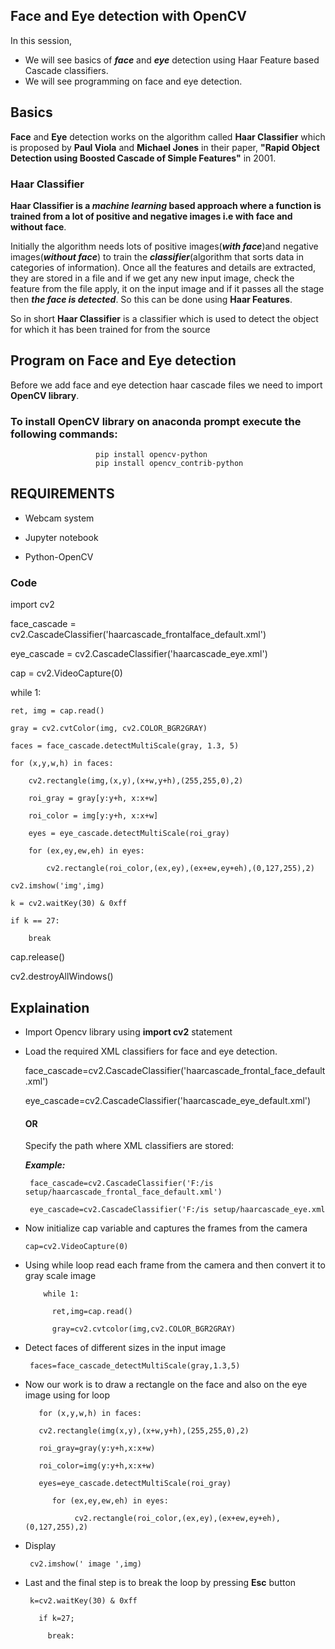 ## Face and Eye detection with OpenCV

In this session,
- We will see basics of ***face*** and ***eye*** detection using Haar Feature based Cascade classifiers.
- We will see programming on face and eye detection.


## Basics
**Face** and **Eye** detection works on the algorithm called **Haar Classifier** which is proposed by **Paul Viola** and **Michael Jones** in their paper, **"Rapid Object Detection
using Boosted Cascade of Simple Features"** in 2001.

### Haar Classifier

**Haar Classifier is a ***machine learning*** based approach  where a function is trained from a lot of positive and negative images i.e with face and without face**.

Initially the algorithm needs lots of positive images(***with face***)and negative images(***without face***) to train the ***classifier***(algorithm that sorts data in categories
of information). Once all the features and details are extracted, they are stored in a file and if we get any new input image, check the feature from the file apply, it on the input image
 and if it passes all the stage then ***the face is detected***. So this can be done using **Haar Features**. 

So in short **Haar Classifier** is a classifier which is used to detect the object for which it has been trained for from the source



##  Program on Face and Eye detection

Before we add face and eye detection haar cascade files we need to import **OpenCV library**.

### To install OpenCV library on **anaconda prompt** execute the following commands:

                       pip install opencv-python
                       pip install opencv_contrib-python
                       
  
## REQUIREMENTS

  - Webcam system
  
  - Jupyter notebook
  
  - Python-OpenCV
  
### Code

  import cv2  

  face_cascade = cv2.CascadeClassifier('haarcascade_frontalface_default.xml')

  eye_cascade = cv2.CascadeClassifier('haarcascade_eye.xml')   

  cap = cv2.VideoCapture(0) 

  while 1:  

    ret, img = cap.read()  
    
    gray = cv2.cvtColor(img, cv2.COLOR_BGR2GRAY) 
    
    faces = face_cascade.detectMultiScale(gray, 1.3, 5) 
    
    for (x,y,w,h) in faces: 
    
        cv2.rectangle(img,(x,y),(x+w,y+h),(255,255,0),2)
        
        roi_gray = gray[y:y+h, x:x+w] 
        
        roi_color = img[y:y+h, x:x+w]
        
        eyes = eye_cascade.detectMultiScale(roi_gray)  
        
        for (ex,ey,ew,eh) in eyes: 
        
            cv2.rectangle(roi_color,(ex,ey),(ex+ew,ey+eh),(0,127,255),2) 
            
    cv2.imshow('img',img) 
    
    k = cv2.waitKey(30) & 0xff
    
    if k == 27: 
    
        break
        
  cap.release() 

  cv2.destroyAllWindows()  
  
  
  
  
  ##  Explaination
   - Import Opencv library using **import cv2** statement
   - Load the required XML classifiers for face and eye detection.
   
        face_cascade=cv2.CascadeClassifier('haarcascade_frontal_face_default.xml')
        
        eye_cascade=cv2.CascadeClassifier('haarcascade_eye_default.xml')
        
        
        #### OR
        
        Specify the path where XML classifiers are stored:
        
        ***Example:***
        
          face_cascade=cv2.CascadeClassifier('F:/is setup/haarcascade_frontal_face_default.xml')
          
          eye_cascade=cv2.CascadeClassifier('F:/is setup/haarcascade_eye.xml
          
          
    
   -  Now initialize cap variable and captures the frames from the camera
    
          cap=cv2.VideoCapture(0)
          
 -  Using while loop read each frame from the camera and then convert it to gray scale image 
          
            while 1:
                        
              ret,img=cap.read()
              
              gray=cv2.cvtcolor(img,cv2.COLOR_BGR2GRAY)
              
      
   -   Detect faces of different sizes in the input image
   
            faces=face_cascade_detectMultiScale(gray,1.3,5)
    
            
   -   Now our work is to draw a rectangle on the face and also on the eye image using for loop
   
   
              for (x,y,w,h) in faces:
              
              cv2.rectangle(img(x,y),(x+w,y+h),(255,255,0),2)
              
              roi_gray=gray(y:y+h,x:x+w)
              
              roi_color=img(y:y+h,x:x+w)
              
              eyes=eye_cascade.detectMultiScale(roi_gray)
 
                 for (ex,ey,ew,eh) in eyes:
          
                      cv2.rectangle(roi_color,(ex,ey),(ex+ew,ey+eh),(0,127,255),2)
   
   - Display
      
          cv2.imshow(' image ',img)
          
   - Last and the final step is to break the loop by pressing **Esc** button
   
          k=cv2.waitKey(30) & 0xff
        
            if k=27;
          
              break:
        
    
  
  
  
  
  
  
  
                       
